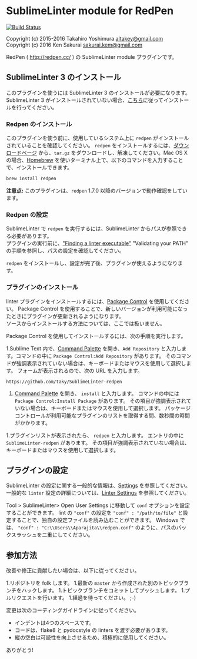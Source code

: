 # SublimeLinter module for RedPen 

[![Build Status](https://travis-ci.org/taky/SublimeLinter-redpen.svg?branch=master)](https://travis-ci.org/taky/SublimeLinter-redpen)

Copyright (c) 2015-2016 Takahiro Yoshimura <altakey@gmail.com>  
Copyright (c) 2016 Ken Sakurai <sakurai.kem@gmail.com>  

RedPen ( http://redpen.cc/ ) の SublimeLinter module プラグインです。  

## SublimeLinter 3 のインストール
このプラグインを使うには SublimeLinter 3 のインストールが必要になります。SublimeLinter 3 がインストールされていない場合、[こちら](http://sublimelinter.readthedocs.org/en/latest/installation.html)に従ってインストールを行ってください。  

### Redpen のインストール
このプラグインを使う前に、使用しているシステム上に `redpen` がインストールされていることを確認してください。 `redpen` をインストールするには、[ダウンロードページ](https://github.com/redpen-cc/redpen/releases/) から、`tar.gz` をダウンロードし、解凍してください。Mac OS X の場合、[Homebrew](http://brew.sh) を使いターミナル上で、以下のコマンドを入力することで、インストールできます。

```sh
brew install redpen
```

**注意点:** このプラグインは、`redpen` 1.7.0 以降のバージョンで動作確認をしています。

### Redpen の設定
 SublimeLinter で `redpen` を実行するには、SublimeLinter からパスが参照できる必要があります。  
プラグインの実行前に、["Finding a linter executable"](http://sublimelinter.readthedocs.org/en/latest/troubleshooting.html#finding-a-linter-executable) "Validating your PATH" の手順を参照し、パスの設定を確認してください。
 
 `redpen` をインストールし、設定が完了後、プラグインが使えるようになります。  

### プラグインのインストール
linter プラグインをインストールするには、[Package Control](https://sublime.wbond.net/installation) を使用してください。
Package Control を使用することで、新しいバージョンが利用可能になったときにプラグインが更新されるようになります。  
ソースからインストールする方法については、ここでは扱いません。  

Package Control を使用してインストールするには、次の手順を実行します。

1.Sublime Text 内で、[Command Palette](http://docs.sublimetext.info/ja/sublime-text-3/extensibility/command_palette.html) を開き、`Add Repository` と入力します。コマンドの中に `Package Control:Add Repository` があります。 そのコマンドが強調表示されていない場合は、キーボードまたはマウスを使用して選択します。  フォームが表示されるので、次の URL を入力します。

```
https://github.com/taky/SublimeLinter-redpen
```

1. [Command Palette](http://docs.sublimetext.info/ja/sublime-text-3/extensibility/command_palette.html) を開き、 `install` と入力します。 コマンドの中には `Package Control:Install Package` があります。 その項目が強調表示されていない場合は、キーボードまたはマウスを使用して選択します。 パッケージコントロールが利用可能なプラグインのリストを取得する間、数秒間の時間がかかります。  

1.プラグインリストが表示されたら、 `redpen` と入力します。 エントリの中に `SublimeLinter-redpen` があります。 その項目が強調表示されていない場合は、キーボードまたはマウスを使用して選択します。  

## プラグインの設定
SublimeLinter の設定に関する一般的な情報は、[Settings](http://sublimelinter.readthedocs.org/ja/latest/settings.html) を参照してください。 一般的な  `linter` 設定の詳細については、[Linter Settings](http://sublimelinter.readthedocs.org/en/latest/linter_settings.html) を参照してください。

Tool > SublimeLinter> Open User Settings に移動して `conf` オプションを設定することができます。 lint の `"conf"` の設定を `"conf" : "/path/to/file"` と設定することで、独自の設定ファイルを読み込むことができます。 Windows では、 `"conf" : "C:\\Users\\Aparajita\\redpen.conf"`  のように、パスのバックスラッシュを二重にしてください。  

## 参加方法
改善や修正に貢献したい場合は、以下に従ってください。  

1.リポジトリを folk します。
1.最新の `master` から作成された別のトピックブランチをハックします。
1.トピックブランチをコミットしてプッシュします。
1.プルリクエストを行います。
1.経過を待ってください。 ;-)  

変更は次のコーディングガイドラインに従ってください。  

- インデントは4つのスペースです。
- コードは、flake8 と pydocstyle の linters を渡す必要があります。
- 縦の空白は可読性を向上させるため、積極的に使用してください。  

ありがとう!
